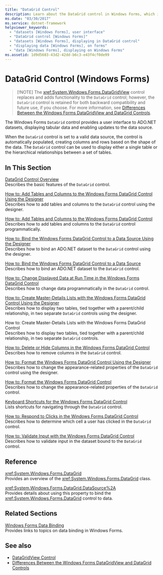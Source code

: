 ```yaml
---
title: "DataGrid Control"
description: Learn about the DataGrid control in Windows Forms, which is retained for both backward compatibility and future use.
ms.date: "03/30/2017"
ms.service: dotnet-framework
helpviewer_keywords: 
  - "datasets [Windows Forms], user interface"
  - "DataGrid control [Windows Forms]"
  - "datasets [Windows Forms], displaying in DataGrid control"
  - "displaying data [Windows Forms], on forms"
  - "data [Windows Forms], displaying on Windows Forms"
ms.assetid: 1d9d5683-43d2-42dd-b6c3-e43f4cf0de99
---
```

# DataGrid Control (Windows Forms)
>
> [!NOTE]
> The <xref:System.Windows.Forms.DataGridView> control replaces and adds functionality to the `DataGrid` control; however, the `DataGrid` control is retained for both backward compatibility and future use, if you choose. For more information, see [Differences Between the Windows Forms DataGridView and DataGrid Controls](differences-between-the-windows-forms-datagridview-and-datagrid-controls.md).  
  
 The Windows Forms `DataGrid` control provides a user interface to ADO.NET datasets, displaying tabular data and enabling updates to the data source.  
  
 When the `DataGrid` control is set to a valid data source, the control is automatically populated, creating columns and rows based on the shape of the data. The `DataGrid` control can be used to display either a single table or the hierarchical relationships between a set of tables.  
  
## In This Section  

 [DataGrid Control Overview](datagrid-control-overview-windows-forms.md)  
 Describes the basic features of the `DataGrid` control.  
  
 [How to: Add Tables and Columns to the Windows Forms DataGrid Control Using the Designer](add-tables-and-columns-to-wf-datagrid-control-using-the-designer.md)  
 Describes how to add tables and columns to the `DataGrid` control using the designer.  
  
 [How to: Add Tables and Columns to the Windows Forms DataGrid Control](how-to-add-tables-and-columns-to-the-windows-forms-datagrid-control.md)  
 Describes how to add tables and columns to the `DataGrid` control programmatically.  
  
 [How to: Bind the Windows Forms DataGrid Control to a Data Source Using the Designer](bind-wf-datagrid-control-to-a-data-source-using-the-designer.md)  
 Describes how to bind an ADO.NET dataset to the `DataGrid` control using the designer.  
  
 [How to: Bind the Windows Forms DataGrid Control to a Data Source](how-to-bind-the-windows-forms-datagrid-control-to-a-data-source.md)  
 Describes how to bind an ADO.NET dataset to the `DataGrid` control.  
  
 [How to: Change Displayed Data at Run Time in the Windows Forms DataGrid Control](change-displayed-data-at-run-time-wf-datagrid-control.md)  
 Describes how to change data programmatically in the `DataGrid` control.  
  
 [How to: Create Master-Details Lists with the Windows Forms DataGrid Control Using the Designer](create-master-details-lists-with-wf-datagrid-control-using-the-designer.md)  
 Describes how to display two tables, tied together with a parent/child relationship, in two separate `DataGrid` controls using the designer.  
  
 How to: Create Master-Details Lists with the Windows Forms DataGrid Control  
 Describes how to display two tables, tied together with a parent/child relationship, in two separate `DataGrid` controls.  
  
 [How to: Delete or Hide Columns in the Windows Forms DataGrid Control](how-to-delete-or-hide-columns-in-the-windows-forms-datagrid-control.md)  
 Describes how to remove columns in the `DataGrid` control.  
  
 [How to: Format the Windows Forms DataGrid Control Using the Designer](how-to-format-the-windows-forms-datagrid-control-using-the-designer.md)  
 Describes how to change the appearance-related properties of the `DataGrid` control using the designer.  
  
 [How to: Format the Windows Forms DataGrid Control](how-to-format-the-windows-forms-datagrid-control.md)  
 Describes how to change the appearance-related properties of the `DataGrid` control.  
  
 [Keyboard Shortcuts for the Windows Forms DataGrid Control](keyboard-shortcuts-for-the-windows-forms-datagrid-control.md)  
 Lists shortcuts for navigating through the `DataGrid` control.  
  
 [How to: Respond to Clicks in the Windows Forms DataGrid Control](how-to-respond-to-clicks-in-the-windows-forms-datagrid-control.md)  
 Describes how to determine which cell a user has clicked in the `DataGrid` control.  
  
 [How to: Validate Input with the Windows Forms DataGrid Control](how-to-validate-input-with-the-windows-forms-datagrid-control.md)  
 Describes how to validate input in the dataset bound to the `DataGrid` control.  
  
## Reference  

 <xref:System.Windows.Forms.DataGrid>  
 Provides an overview of the <xref:System.Windows.Forms.DataGrid> class.  
  
 <xref:System.Windows.Forms.DataGrid.DataSource%2A>  
 Provides details about using this property to bind the <xref:System.Windows.Forms.DataGrid> control to data.  
  
## Related Sections  

 [Windows Forms Data Binding](../data/overview.md)  
 Provides links to topics on data binding in Windows Forms.  
  
## See also

- [DataGridView Control](datagridview-control-windows-forms.md)
- [Differences Between the Windows Forms DataGridView and DataGrid Controls](differences-between-the-windows-forms-datagridview-and-datagrid-controls.md)

